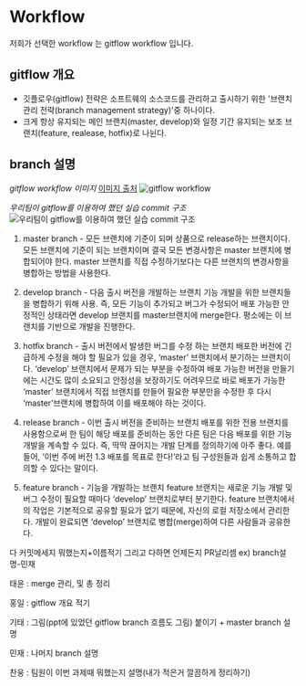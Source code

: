 # Workflow
저희가 선택한 workflow 는 gitflow workflow 입니다.

## gitflow 개요
- 깃플로우(gitflow) 전략은 소프트웨의 소스코드를 관리하고 출시하기 위한 '브랜치 관리 전략(branch management strategy)'중 하나이다.
- 크게 항상 유지되는 메인 브랜치(master, develop)와 일정 기간 유지되는 보조 브랜치(feature, realease, hotfix)로 나뉜다.

## branch 설명
*gitflow workflow 이미지*
[이미지 출처](https://lucamezzalira.com/2014/03/10/git-flow-vs-github-flow/)
![gitflow workflow](https://i2.wp.com/lanziani.com/slides/gitflow/images/gitflow_1.png?zoom=2)

*우리팀이 gitflow를 이용하여 했던 실습 commit 구조*
![우리팀이 gitflow를 이용하여 했던 실습 commit 구조](https://i.imgur.com/sgfmrg9.png)
1. master branch - 모든 브랜치에 기준이 되며 상품으로 release하는 브랜치이다.
모든 브랜치에 기준이 되는 브랜치이며 결국 모든 변경사항은 master 브랜치에 병합되어야 한다.
master 브랜치를 직접 수정하기보다는 다른 브랜치의 변경사항을 병합하는 방법을 사용한다.


2. develop branch - 다음 출시 버전을 개발하는 브랜치
기능 개발을 위한 브랜치들을 병합하기 위해 사용. 즉, 모든 기능이 추가되고 버그가 수정되어 배포 가능한 안정적인 상태라면 develop 브랜치를 master브랜치에 merge한다. 평소에는 이 브랜치를 기반으로 개발을 진행한다.


3. hotfix branch - 출시 버전에서 발생한 버그를 수정 하는 브랜치
배포한 버전에 긴급하게 수정을 해야 할 필요가 있을 경우, ‘master’ 브랜치에서 분기하는 브랜치이다. ‘develop’ 브랜치에서 문제가 되는 부분을 수정하여 배포 가능한 버전을 만들기에는 시간도 많이 소요되고 안정성을 보장하기도 어려우므로 바로 배포가 가능한 ‘master’ 브랜치에서 직접 브랜치를 만들어 필요한 부분만을 수정한 후 다시 ‘master’브랜치에 병합하여 이를 배포해야 하는 것이다.



4. release branch - 이번 출시 버전을 준비하는 브랜치
배포를 위한 전용 브랜치를 사용함으로써 한 팀이 해당 배포를 준비하는 동안 다른 팀은 다음 배포를 위한 기능 개발을 계속할 수 있다. 즉, 딱딱 끊어지는 개발 단계를 정의하기에 아주 좋다.
예를 들어, ‘이번 주에 버전 1.3 배포를 목표로 한다!’라고 팀 구성원들과 쉽게 소통하고 합의할 수 있다는 말이다.


5. feature branch - 기능을 개발하는 브랜치
feature 브랜치는 새로운 기능 개발 및 버그 수정이 필요할 때마다 ‘develop’ 브랜치로부터 분기한다. feature 브랜치에서의 작업은 기본적으로 공유할 필요가 없기 때문에, 자신의 로컬 저장소에서 관리한다.
개발이 완료되면 ‘develop’ 브랜치로 병합(merge)하여 다른 사람들과 공유한다.



다 커밋메세지 뭐했는지+이름적기
그리고 다하면 언제든지 PR날리셈
ex) branch설명-민재

태윤 : merge 관리, 및 총 정리

홍일 : gitflow 개요 적기

기태 : 그림(ppt에 있었던 gitflow branch 흐름도 그림) 붙이기 + master branch 설명

민재 : 나머지 branch 설명

찬웅 : 팀원이 이번 과제때 뭐했는지 설명(내가 적은거 깔끔하게 정리하기)
